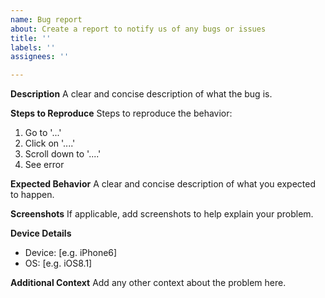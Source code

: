 ```yaml
---
name: Bug report
about: Create a report to notify us of any bugs or issues
title: ''
labels: ''
assignees: ''

---
```


**Description**
A clear and concise description of what the bug is.

**Steps to Reproduce**
Steps to reproduce the behavior:
1. Go to '...'
2. Click on '....'
3. Scroll down to '....'
4. See error

**Expected Behavior**
A clear and concise description of what you expected to happen.

**Screenshots**
If applicable, add screenshots to help explain your problem.

**Device Details**
 - Device: [e.g. iPhone6]
 - OS: [e.g. iOS8.1]

**Additional Context**
Add any other context about the problem here.
